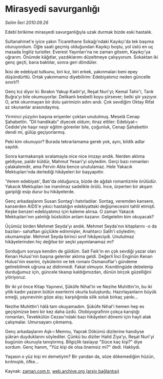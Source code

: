 # Mirasyedi savurganlığı

*Selim İleri 2010.09.26*

<td class="columnist-detail">
<p>Edebî birikime mirasyedi savurganlığıyla uzak durmak bizde eski hastalık.</p>
<p>
<div id="haberMetinDiv">
<p>Sultanahmet'e iyice yakın Ticarethane Sokağı'ndaki Kayıkçı'da tek başıma oturuyordum. Öğle saati geçmiş olduğundan Kayıkçı boştu, yol üstü en uç masada İngiliz turistler. Everest Yayınla­rı'na ne zaman gitsem, Kayıkçı'ya uğrarım. Önümde kâğıtlar, yaz­dıklarımı düzeltmeye çalışıyorum. Sokaktan iki genç geçti, bana baktılar, sonra geri döndüler.
<p>İkisi de edebiyat tutkunu, biri kız, biri erkek, yakınmaları beni epey düşündürttü. Ortak yakınmamız diyebilirim: Edebiya­tımız neden güncelle sınırlı?!
<p>Genç kız diyor ki: Bırakın Yakup Kadri'yi, Reşat Nuri'yi; Kemal Tahir'i, Tarık Buğra'yı bile okumuyorlar. Delikanlı bes­belli koyu şiirsever; belki şiir yazıyor. O, artık okunmayan bir dolu şairimizin adını andı. Çok sevdiğim Oktay Rifat az oku­nanlar arasındaymış.
<p>Yirminci yüzyılın başına erişenler çoktan unutulmuş. Meselâ Cenap Şahabettin. "Dil handikabı" diyecek oldum; itiraz ettiler: Edebiyat-ı Cedide'yle haşır neşir eğitim görenler bile, çoğunluk, Cenap Şahabettin dendi mi, gülüp geçiyorlarmış.
<p>Peki kim okunuyor? Burada tekrarlamama gerek yok, aynı, bil­dik adlar sayıldı.
<p>Sonra karmakarışık sıralamayla nice nice imzayı andık. Nerden aklıma geldiyse, paldır küldür, Mahmut Yesari'yi söyledim. Gerçi bazı romanları çalakalemdir, ama Pervin Abla bence unutulamaz. Hele Yakacık Mektupları'nda derlediği hikâyeleri bir baş­yapıttır.
<p>'Verem edebiyatı', Batı'da olduğunca, bizde de ağdalı romantizmle örülüdür. Yakacık Mektupları ise inanılmaz sade­likle örülü. İnce, ürperten bir akşam garipliği esip durur bu hikâyelerde.
<p>Genç arkadaşlarım Susan Sontag'ı hatırladılar. Sontag, verem­den kansere, kanserden AIDS'e yıkıcı hastalığın edebiyattaki değişmecesini tahlil etmişti. Keşke benzeri edebiyatımız için kale­me alınsa. O zaman Yakacık Mektupları'nın yalınlığı büsbütün an­lam kazanır. Gelgelelim kim okuyacak?
<p>Üçümüz birden Mehmet Seyda'yı andık. Mehmet Seyda'nın kitap­larını -o da bazıları- sahaftan güçlükle edinmişler, Anahtarcı Salih'i söyledim; okumamışlar. Mehmet Seyda birinci sınıf hikâyeciydi. Unutulmaz hikâyelerinden hiç değilse bir seçki yayımlanamaz mı?
<p>Sorduğum soruya kendim de güldüm. Sait Faik'in en çok sevdi­ği yazar olan Kenan Hulusi'nin başına gelenler aklıma geldi. De­ğerli İnci Enginün Kenan Hulusi'nin eserini, öykülerini ve tek romanı Osmanoflar'ı gündeme getirebilmek uğruna az didinmedi. Fa­kat olmuyor. Kısırdöngüde debelenip durduğumuz için, güncele tıkanıp kaldığımızdan, dünün birçok güzelliğini yitiriyoruz.
<p>Bir iki yıl önce Kitap Yayınevi, Şükûfe Nihal'in ve Nezihe Muhittin'in, bu iki yitik kadın yazarın bütün eserlerini okurla buluşturdu. Hazırlayanların büyük emeği, yayınevinin göze alışı; karşılığında silik soluk birkaç yankı... 
<p>Nezihe Muhittin'i hâlâ tam okuyamadım. Şükûfe Nihal'i hemen hep es geçişimizse beni bir kez daha üzdü. Otobiyografinin çokça karıştığı romanları, Tevekkülün Cezası'ndaki bazı hikâyeleri dö­nemi için hayli atak çalışmalar. Umursayanı çıkmamış.
<p>Genç arkadaşlarım Aşk-ı Memnu, Yaprak Dökümü dizilerine handiyse şükran duyduklarını söylediler. Çünkü bu diziler Halid Zi­ya'yı, Reşat Nuri'yi bugünün okuruyla tanıştırmış. Bilgiçlik taslayıp "Sizce kaç kişi?" diye sordum. Genç hanım, "Yüz kişi de olsa önemsiz mi?" dedi. Haklıydı.
<p>Yaşasın o yüz kişi mi demeliyim? Bir yandan da, söze dökemediğim hüzün, kırılmışlık, öfke... </p></p></p></p></p></p></p></p></p></p></p></p></p></p></div>
</p>
<a href="http://web.archive.org/web/20101224200218/mailto:/">
</a></td>

Kaynak: [zaman.com.tr](http://zaman.com.tr/yazar.do?yazino=1032109), [web.archive.org (arşiv bağlantısı)](http://web.archive.org/web/20101224200218/http://zaman.com.tr/yazar.do?yazino=1032109)
